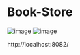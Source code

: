 # Book-Store
![image](https://github.com/Ravi21ram/Book-Store/assets/126138665/c6735f62-34e6-4d53-b7dd-a387071ad8d5)
![image](https://github.com/Ravi21ram/Book-Store/assets/126138665/6eb8f663-0e2f-4bd6-b4e5-cb01eae5945c)


http://localhost:8082/

